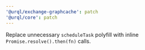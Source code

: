 ```yaml
---
'@urql/exchange-graphcache': patch
'@urql/core': patch
---
```


Replace unnecessary `scheduleTask` polyfill with inline `Promise.resolve().then(fn)` calls.
